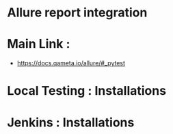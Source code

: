 # Allure report integration 

# Main Link : 
- https://docs.qameta.io/allure/#_pytest

# Local Testing : Installations 

# Jenkins : Installations 
